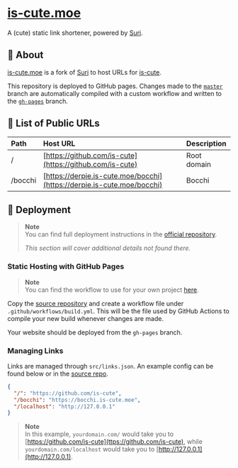 # [is-cute.moe](https://is-cute.moe)

A (cute) static link shortener, powered by [Suri](https://github.com/jstayton/suri).

## 📃 About

[is-cute.moe](https://is-cute.moe) is a fork of [Suri](https://github.com/jstayton/suri) to host URLs for [is-cute](https://github.com/is-cute).

This repository is deployed to GitHub pages. Changes made to the [`master`](https://github.com/is-cute/suri/tree/master) branch are automatically compiled with a custom workflow and written to the [`gh-pages`](https://github.com/is-cute/suri/tree/gh-pages) branch.

## 🔗 List of Public URLs

Path         | Host URL                                                               | Description
:----------- | :--------------------------------------------------------------------- | :-----------
/            | [https://github.com/is-cute](https://github.com/is-cute)               | Root domain
/bocchi      | [https://derpie.is-cute.moe/bocchi](https://derpie.is-cute.moe/bocchi) | Bocchi

## 🌠 Deployment

> **Note**  
> You can find full deployment instructions in the [official repository](https://github.com/jstayton/suri).
>
> *This section will cover additional details not found there.*

### Static Hosting with GitHub Pages

> **Note**  
> You can find the workflow to use for your own project [here](https://raw.githubusercontent.com/is-cute/suri/master/.github/workflows/main.yml).

Copy the [source repository](https://github.com/jstayton/suri) and create a workflow file under `.github/workflows/build.yml`. This will be the file used by GitHub Actions to compile your new build whenever changes are made.

Your website should be deployed from the `gh-pages` branch.

### Managing Links

Links are managed through `src/links.json`. An example config can be found below or in the [source repo](https://github.com/jstayton/suri/blob/master/src/links.json).

```json
{
  "/": "https://github.com/is-cute",
  "/bocchi": "https://bocchi.is-cute.moe",
  "/localhost": "http://127.0.0.1"
}
```

> **Note**  
> In this example, `yourdomain.com/` would take you to [https://github.com/is-cute](ttps://github.com/is-cute), while `yourdomain.com/localhost` would take you to [http://127.0.0.1](http://127.0.0.1).
